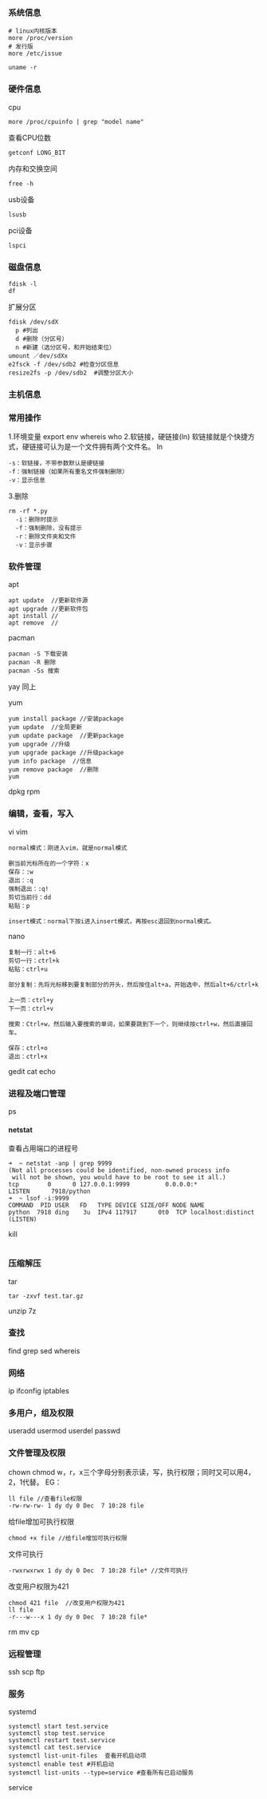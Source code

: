 ### 系统信息
```
# linux内核版本
more /proc/version
# 发行版
more /etc/issue

uname -r
```
### 硬件信息
cpu
```
more /proc/cpuinfo | grep "model name"
```
查看CPU位数
```
getconf LONG_BIT
```
内存和交换空间
```
free -h
```
usb设备
```
lsusb
```
pci设备
```
lspci
```
### 磁盘信息
```
fdisk -l
df
```
扩展分区
```
fdisk /dev/sdX
  p #列出
  d #删除（分区号）
  n #新建（选分区号，和开始结束位）
umount ／dev/sdXx
e2fsck -f /dev/sdb2 #检查分区信息
resize2fs -p /dev/sdb2  #调整分区大小

```
### 主机信息
### 常用操作
1.环境变量
export
env
whereis
who
2.软链接，硬链接(ln)
软链接就是个快捷方式，硬链接可认为是一个文件拥有两个文件名。
ln
```
-s：软链接，不带参数默认是硬链接
-f：强制链接（如果所有重名文件强制删除）
-v：显示信息
```
3.删除
```
rm -rf *.py
  -i：删除时提示
  -f：强制删除，没有提示
  -r：删除文件夹和文件
  -v：显示步骤
```
### 软件管理
apt
```
apt update  //更新软件源
apt upgrade //更新软件包
apt install //
apt remove  //
```
pacman
```
pacman -S 下载安装
pacman -R 删除
pacman -Ss 搜索
```
yay 同上

yum
```
yum install package //安装package
yum update  //全局更新
yum update package  //更新package
yum upgrade //升级
yum upgrade package //升级package
yum info package  //信息
yum remove package  //删除
yum 
```
dpkg
rpm
### 编辑，查看，写入
vi
vim
```
normal模式：刚进入vim，就是normal模式

删当前光标所在的一个字符：x
保存：:w
退出：:q
强制退出：:q!
剪切当前行：dd
粘贴：p

insert模式：normal下按i进入insert模式，再按esc退回到normal模式。

```
nano
```
复制一行：alt+6
剪切一行：ctrl+k
粘贴：ctrl+u

部分复制：先将光标移到要复制部分的开头，然后按住alt+a，开始选中，然后alt+6/ctrl+k

上一页：ctrl+y
下一页：ctrl+v

搜索：Ctrl+w，然后输入要搜索的单词，如果要跳到下一个，则继续按ctrl+w，然后直接回车。

保存：ctrl+o
退出：ctrl+x
```
gedit
cat
echo
### 进程及端口管理
ps
#### netstat
查看占用端口的进程号
```shell
➜  ~ netstat -anp | grep 9999
(Not all processes could be identified, non-owned process info
 will not be shown, you would have to be root to see it all.)
tcp        0      0 127.0.0.1:9999          0.0.0.0:*               LISTEN      7918/python         
➜  ~ lsof -i:9999
COMMAND  PID USER   FD   TYPE DEVICE SIZE/OFF NODE NAME
python  7918 ding    3u  IPv4 117917      0t0  TCP localhost:distinct (LISTEN)
```
kill
```shell9

```

### 压缩解压
tar
```
tar -zxvf test.tar.gz
```
unzip
7z
### 查找
find
grep
sed
whereis

### 网络
ip
ifconfig
iptables
### 多用户，组及权限
useradd
usermod
userdel
passwd
### 文件管理及权限
chown
chmod
w，r，x三个字母分别表示读，写，执行权限；同时又可以用4，2，1代替。
EG：
```
ll file //查看file权限
-rw-rw-rw- 1 dy dy 0 Dec  7 10:28 file
```
给file增加可执行权限
```
chmod +x file //给file增加可执行权限
```
文件可执行
```
-rwxrwxrwx 1 dy dy 0 Dec  7 10:28 file* //文件可执行
```
改变用户权限为421
```
chmod 421 file  //改变用户权限为421
ll file
-r---w---x 1 dy dy 0 Dec  7 10:28 file*
```
rm
mv
cp
### 远程管理
ssh
scp
ftp
### 服务
systemd
```
systemctl start test.service
systemctl stop test.service
systemctl restart test.service
systemctl cat test.service
systemctl list-unit-files  查看开机启动项 
systemctl enable test #开机启动
systemctl list-units --type=service #查看所有已启动服务
```
service
